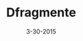 ---
layout: showcase
title: "Dfragmente"
flash: http://hexdie.itch.io/dfragmente
itch: http://hexdie.itch.io/dfragmente
website: http://hexdie.itch.io/dfragmente
date: "3-30-2015"
---